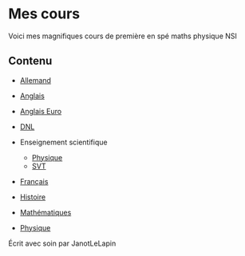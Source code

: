 # Mes cours

Voici mes magnifiques cours de première en spé maths physique NSI

## Contenu

- [Allemand](https://janotlelapin.github.io/cours/Allemand.md.html)
- [Anglais](https://janotlelapin.github.io/cours/Anglais.md.html)
- [Anglais Euro](https://janotlelapin.github.io/cours/Euro.md.html)
- [DNL](https://janotlelapin.github.io/cours/DNL.md.html)
- Enseignement scientifique
  - [Physique](https://janotlelapin.github.io/cours/ES_Physique.md.html)
  - [SVT](https://janotlelapin.github.io/cours/ES_SVT.md.html)

- [Français](https://janotlelapin.github.io/cours/Francais.md.html)
- [Histoire](https://janotlelapin.github.io/cours/Histoire.md.html)
- [Mathématiques](https://janotlelapin.github.io/cours/Maths.md.html)
- [Physique](https://janotlelapin.github.io/cours/Physique.md.html)

Écrit avec soin par JanotLeLapin

